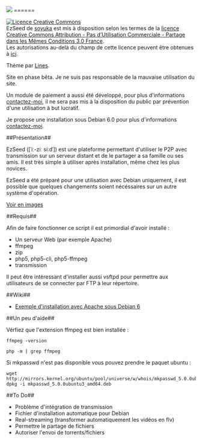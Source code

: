 <img src="http://www.zupmage.eu/up/iruSlxxpwj.png" />
======

<a rel="license" href="http://creativecommons.org/licenses/by-nc-sa/3.0/fr/"><img alt="Licence Creative Commons" style="border-width:0" src="http://i.creativecommons.org/l/by-nc-sa/3.0/fr/88x31.png" /></a><br /><span xmlns:dct="http://purl.org/dc/terms/" property="dct:title">EzSeed</span> de <a xmlns:cc="http://creativecommons.org/ns#" href="https://github.com/soyuka/EzSeed/" property="cc:attributionName" rel="cc:attributionURL">soyuka</a> est mis à disposition selon les termes de la <a rel="license" href="http://creativecommons.org/licenses/by-nc-sa/3.0/fr/">licence Creative Commons Attribution - Pas d’Utilisation Commerciale - Partage dans les Mêmes Conditions 3.0 France</a>.<br />Les autorisations au-delà du champ de cette licence peuvent être obtenues à <a xmlns:cc="http://creativecommons.org/ns#" href="http://dgear.fr/contact/" rel="cc:morePermissions">ici</a>.

Thème par <a href="http://zupmage.eu">Lines</a>.

Site en phase bêta. Je ne suis pas responsable de la mauvaise utilisation du site.

Un module de paiement a aussi été développé, pour plus d'informations <a href="http://dgear.fr/contact">contactez-moi</a>, il ne sera
pas mis à la disposition du public par prévention d'une utilisation à but lucratif.

Je propose une installation sous Debian 6.0 pour plus d'informations <a href="http://dgear.fr/contact">contactez-moi</a>.

##Présentation##

EzSeed ([ˈiː-ziː siːdˈ]) est une plateforme permettant d'utiliser le P2P avec transmission 
sur un serveur distant et de le partager a sa famille ou ses amis. Il est très simple à utiliser après installation, 
même chez les plus novices.

EzSeed a été préparé pour une utilisation avec Debian uniquement, il est possible que quelques changements soient nécéssaires sur un autre système d'opération.

<a href="http://www.zupmage.eu/multi-Io1963c1">Voir en images</a>

##Requis##

Afin de faire fonctionner ce script il est primordial d'avoir installé :
- Un serveur Web (par exemple Apache)
- ffmpeg
- zip
- php5, php5-cli, php5-ffmpeg
- transmission

Il peut être intéressant d'installer aussi vsftpd pour permettre aux utilisateurs de se connecter par FTP à leur répertoire.

##Wiki##
<ul>
<li><a href="https://github.com/soyuka/EzSeed/wiki/Debian6-Apache-Installation">Exemple d'installation avec Apache sous Debian 6</a></li>

</ul>

##Un peu d'aide##

Vérfiez que l'extension ffmpeg est bien installée :

```
ffmpeg -version

php -m | grep ffmpeg
```

Si mkpasswd n'est pas disponible vous pouvez prendre le paquet ubuntu :
```
wget http://mirrors.kernel.org/ubuntu/pool/universe/w/whois/mkpasswd_5.0.0ubuntu3_amd64.deb
dpkg -i mkpasswd_5.0.0ubuntu3_amd64.deb
```

##To Do##
- Problème d'intégration de transmission
- Fichier d'installation automatique pour Debian
- Real-streaming (transformer automatiquement les vidéos en flv)
- Permettre le partage de fichiers
- Autoriser l'envoi de torrents/fichiers
